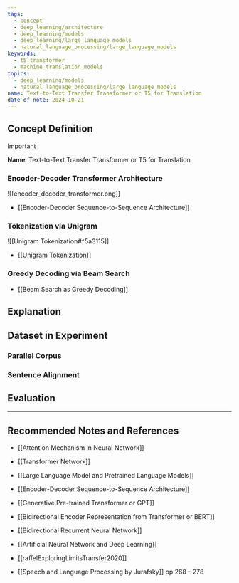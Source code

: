 ```yaml
---
tags:
  - concept
  - deep_learning/architecture
  - deep_learning/models
  - deep_learning/large_language_models
  - natural_language_processing/large_language_models
keywords:
  - t5_transformer
  - machine_translation_models
topics:
  - deep_learning/models
  - natural_language_processing/large_language_models
name: Text-to-Text Transfer Transformer or T5 for Translation
date of note: 2024-10-21
---
```


## Concept Definition

>[!important]
>**Name**: Text-to-Text Transfer Transformer or T5 for Translation


### Encoder-Decoder Transformer Architecture




![[encoder_decoder_transformer.png]]

- [[Encoder-Decoder Sequence-to-Sequence Architecture]]


### Tokenization via Unigram 

![[Unigram Tokenization#^5a3115]]

- [[Unigram Tokenization]]



### Greedy Decoding via Beam Search



- [[Beam Search as Greedy Decoding]]

## Explanation





## Dataset in Experiment

### Parallel Corpus

### Sentence Alignment



## Evaluation





-----------
##  Recommended Notes and References


- [[Attention Mechanism in Neural Network]]
- [[Transformer Network]]
- [[Large Language Model and Pretrained Language Models]]
- [[Encoder-Decoder Sequence-to-Sequence Architecture]]

- [[Generative Pre-trained Transformer or GPT]]
- [[Bidirectional Encoder Representation from Transformer or BERT]]

- [[Bidirectional Recurrent Neural Network]]
- [[Artificial Neural Network and Deep Learning]]

- [[raffelExploringLimitsTransfer2020]]

- [[Speech and Language Processing by Jurafsky]] pp 268 - 278